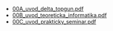 - [00A_uvod_delta_topgun.pdf](00A_uvod_delta_topgun.pdf)
- [00B_uvod_teoreticka_informatika.pdf](00B_uvod_teoreticka_informatika.pdf)
- [00C_uvod_prakticky_seminar.pdf](00C_uvod_prakticky_seminar.pdf)
